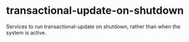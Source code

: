 # transactional-update-on-shutdown
Services to run transactional-update on shutdown, rather than when the system is active.
